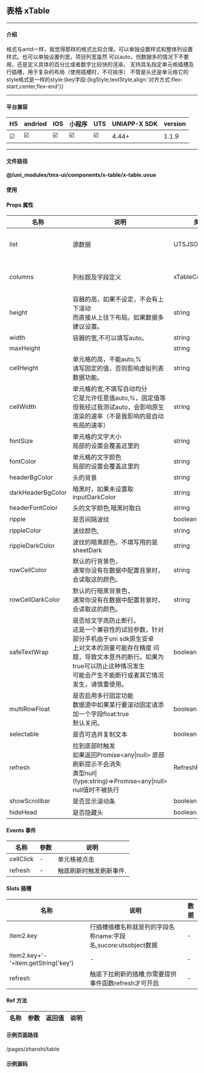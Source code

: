
## 表格 xTable

***

#### 介绍

格式与antd一样，我觉得那样的格式比较合理。可以单独设置样式和整体列设置样式。也可以单独设置列宽，项目列宽虽然 可以auto，但数据多的情况下不要用，还是定义具体的百分比或者数字比较快的渲染。
支持具名指定单元格插槽及行插槽，用于复杂的布局（使用插槽时，不可排序）
不管是头还是单元格它的style格式是一样的style:{key字段:{bgStyle,textStyle,align:'对齐方式:flex-start,center,flex-end'}}

***

#### 平台兼容

| H5 | andriod | IOS | 小程序 | UTS | UNIAPP-X SDK | version |
| --- | --- | --- | --- | --- | --- | --- |
| ☑ | ☑️ | ☑️ | ☑️ | ☑️ | 4.44+ | 1.1.9 |

***

#### 文件路径

**@/uni_modules/tmx-ui/components/x-table/x-table.uvue**

#### 使用

<x-table></x-table>

#### Props 属性

| 名称 | 说明 | 类型 | 默认值 |
| ------ | ---- | ---- | ---- |
| list | 源数据 | UTSJSONObject[] | () : UTSJSONObject[] => [] as UTSJSONObject[] |
| columns | 列标题及字段定义 | xTableColumns[] | () : xTableColumns[] => [] as xTableColumns[] |
| height | 容器的高，如果不设定，不会有上下滚动<br>而直接从上往下布局。如果数据多建议设置。 | string | "auto" |
| width | 容器的宽,不可以填写auto。 | string | "100%" |
| maxHeight |  | string | "300" |
| cellHeight | 单元格的高，不能auto,%<br>请写固定的值，否则影响虚拟列表数据功能。 | string | "44" |
| cellWidth | 单元格的宽,不填写自动均分<br>它是允许任意值auto,%，固定值等<br>但我经过我测试auto，会影响原生渲染的速率（不是我影响的是自动布局的速率） | string | "" |
| fontSize | 单元格的文字大小<br>局部的设置会覆盖这里的 | string | "14" |
| fontColor | 单元格的文字颜色<br>局部的设置会覆盖这里的 | string | "#333333" |
| headerBgColor | 头的背景 | string | "#eeeeee" |
| darkHeaderBgColor | 暗黑时，如果未设置取inputDarkColor | string | "" |
| headerFontColor | 头的文字颜色,暗黑时取白 | string | "#333333" |
| ripple | 是否间隔波纹 | boolean | true |
| rippleColor | 波纹颜色, | string | "#fafafa" |
| rippleDarkColor | 波纹的暗黑颜色，不填写用的是sheetDark | string | "" |
| rowCellColor | 默认的行背景色，<br>通常你没有在数据中配置背景时，会读取这的颜色。 | string | "#ffffff" |
| rowCellDarkColor | 默认的行暗黑背景色，<br>通常你没有在数据中配置背景时，会读取这的颜色。 | string | "transparent" |
| safeTextWrap | 是否给文字高防止断行。<br>这是一个兼容性的试验参数，针对部分手机由于uni sdk原生安卓<br>上对文本的测量可能存在精度 问题，导致文本意外的断行。如果为true可以防止这种情况发生<br>可能会产生不能断行或者其它情况发生，请慎重使用。 | boolean | false |
| multiRowFloat | 是否启用多行固定功能<br>数据源中如果某行要滚动固定请添加一个字段float:true<br>默认关闭。 | boolean | false |
| selectable | 是否可选并复制文本 | boolean | false |
| refresh | 拉到底部时触发<br>如果返回Promise<any\|null> 底部刷新提示不会消失<br>类型null\|(type:string)=>Promise<any\|null><br>null值时不被执行 | RefreshFun \| null | null |
| showScrollbar | 是否显示滚动条 | boolean | false |
| hideHead | 是否隐藏头 | boolean | false |



#### Events 事件

| 名称 | 参数 | 说明 |
| ------ | ---- | ---- |
| cellClick | - | 单元格被点击 |
| refresh | - | 触底刷新时触发刷新事件. |


#### Slots 插槽

| 名称 | 说明 | 数据 |
| ------ | ---- | ---- |
| item2.key | 行插槽插槽名称就是列的字段名称name:字段名,sucore:utsobject数据 | - |
| item2.key+'-'+item.getString('key') | - | - |
| refresh | 触底下拉刷新的插槽,你需要提供事件函数refresh才可开启 | - |


#### Ref 方法

| 名称 | 参数 | 返回值 | 说明 |
| ------ | ---- | ---- | ---- |


#### 示例页面路径

/pages/zhanshi/table

#### 示例源码

<template>
	<!-- #ifdef APP -->
	<scroll-view style="flex:1">
	<!-- #endif -->
	<!-- #ifdef MP-WEIXIN -->
	<page-meta :page-style="`background-color:${xThemeConfigBgColor}`">
		<navigation-bar :background-color="xThemeConfigNavBgColor" :front-color="xThemeConfigNavFontColor"></navigation-bar>
	</page-meta>
	<!-- #endif -->
		<x-sheet>
			<x-text font-size="18" class=" text-weight-b mb-8">表格 xTable</x-text>
			<x-text  color="#999999" >
				格式与antd一样，我觉得那样的格式比较合理。可以单独设置样式和整体列设置样式。也可以单独设置列宽，项目列宽虽然 可以auto，但数据多的情况下不要用，还是定义具体的百分比或者数字比较快的渲染。
				支持具名指定单元格插槽及行插槽，用于复杂的布局（使用插槽时，不可排序）
			</x-text>
		</x-sheet>
		<x-sheet :padding="['0']">
			<x-table  ripple-color="#f6f7ff" ripple-dark-color="#161821" max-height="900rpx" :list="list" :columns="columns3" ></x-table>
		</x-sheet>
		
		<x-sheet>
			<x-text font-size="18" class=" text-weight-b mb-8">超出左右上下滚动</x-text>
			<x-text color="#999999">
				多行滚动自动固定顶部ios,安卓会并排固定在顶部。在web端只有最后一个固定在顶部
				尽量不要使用多行固定的功能，以防未知问题，或者性能问题。如果数据不多应该问题不大。
			</x-text>
		</x-sheet>
		<x-sheet :padding="['0']">
			<x-table :refresh="refresfun" :multiRowFloat="true" cellWidth="42%" max-height="450rpx" :list="list" :columns="columns" >
				<!-- #ifdef APP || WEB -->
				<template v-slot:age="{sucore}">
					<x-text color="primary">{{(sucore as UTSJSONObject).getAny('age')}}</x-text>
				</template>
				<template v-slot:address="{sucore}">
					<x-button @click="editeActions(sucore)" size="small" >编辑</x-button>
				</template>
				<!-- #endif -->
			</x-table>
		</x-sheet>
		<x-sheet>
			<x-text font-size="18" class=" text-weight-b ">定义样式</x-text>
		</x-sheet>
		<x-sheet :padding="['0']" >
			<x-table header-bg-color="primary" darkHeaderBgColor='primary' header-font-color="white" cellWidth="50%" max-height="450rpx" :list="list2" :columns="columns2" ></x-table>
		</x-sheet>
		<view style="height:50px"></view>
		
		<x-modal v-model:show="showEdite">
			<x-input v-model="editevalue" dark-bg-color=""></x-input>
			<x-text class="mt-12">
				确认后列表数据不会变动，我没有写业务逻辑，我这只是展示用法。
			</x-text>
		</x-modal>
		
	<!-- #ifdef APP -->
	</scroll-view>
	<!-- #endif -->
</template>

<script>
	import { xTableColumns } from "@/uni_modules/tmx-ui/interface.uts"
	export default {
		data() {
			const dataSource2 = [
				{
					key: '1',
					name: '胡彦斌1',
					age: "32",
					address: '西湖区',
					test:"第4数据"
				} as UTSJSONObject,
				{
					key: '2',
					name: '胡彦祖2',
					age: "36",
					address: '湖底公园1号',
					style:{
						age:{
							bgStyle:"background:#7e6539",
							textStyle:"font-size:16px;color:#ffffff"
							
						} as UTSJSONObject
					} as UTSJSONObject,
					test:"第4数据"
				} as UTSJSONObject,
				{
					key: '3',
					name: '胡彦斌3',
					age: "40",
					address: '公园1号',
					test:"第4数据"
				} as UTSJSONObject
			] as UTSJSONObject[]
			const dataSource = [
				{
					key: '1',
					name: '胡彦斌1',
					age: "32",
					address: '西湖区湖底湖底公园',
					// 本行是否悬浮在顶部，滚动时
					float:true,
					test:"第4数据"
				} as UTSJSONObject,
				{
					key: '2',
					name: '胡彦祖2',
					age: "36",
					address: '西湖区湖底公园1号',
					float:true,
					test:"第4数据"
				} as UTSJSONObject,
				{
					key: '3',
					name: '胡彦斌3',
					age: '40',
					address: '西湖区湖底公园1号',
					test:"第4数据"
					
				} as UTSJSONObject,
				{
					key: '4',
					name: '胡彦祖4',
					age: "42",
					address: '西湖区湖底公园1号',
					test:"第4数据"
				} as UTSJSONObject,
				{
					key: '5',
					name: '胡彦祖5',
					age: "37",
					address: '西湖区湖底公园1号',
					test:"第4数据"
				} as UTSJSONObject,
				{
					key: '6',
					name: '胡彦斌6',
					age: "38",
					address: '西湖区湖底公园1号',
					test:"第4数据"
				} as UTSJSONObject,
				{
					key: '7',
					name: '胡彦祖7',
					age: '39',
					address: '西湖区湖底公园1号',
					test:"第4数据"
				} as UTSJSONObject,
				{
					key: '8',
					name: '胡彦祖8',
					age: '29',
					address: '西湖区湖底公园1号',
					test:"第4数据"
				} as UTSJSONObject,
				{
					key: '9',
					name: '胡彦祖9',
					age: '19',
					address: '西湖区湖底公园1号',
					test:"第4数据"
				} as UTSJSONObject,
			] as UTSJSONObject[];
			
			const columnsData = [
				{
					title: '姓名',
					key: 'name',
				} as xTableColumns,
				{
					title: '年龄',
					key: 'age'
					
				} as xTableColumns,
				{
					title: '住址',
					key: 'address',
				} as xTableColumns,
				{
					title: '第4列',
					key: 'test',
				} as xTableColumns
			] as xTableColumns[];
			const columnsData2 = [
				{
					title: '姓名',
					key: 'name',
				} as xTableColumns,
				{
					title: '年龄',
					key: 'age',
					width:"160rpx",
					style:{
						age:{
							bgStyle:"background:#69349e",
							textStyle:"font-size:16px;color:#ffffff",
						} as UTSJSONObject
					} as UTSJSONObject
				} as xTableColumns,
				{
					title: '住址',
					key: 'address',
				} as xTableColumns,
				{
					title: '第4列',
					key: 'test',
				} as xTableColumns
			] as xTableColumns[];
			const columnsData3 = [
				{
					title: '姓名',
					key: 'name',
					style:{
						name:{
							// 单元格对齐方式flex-start,center,flex-end(默认是center)
							align:"flex-start"
						} as UTSJSONObject
					} as UTSJSONObject
				} as xTableColumns,
				{
					title: '年龄',
					key: 'age',
					desc:true
				} as xTableColumns,
				{
					title: '住址',
					key: 'address',
				} as xTableColumns,
				{
					title: '第4列',
					key: 'test',
				} as xTableColumns
			] as xTableColumns[];
			return {
				showEdite:false,
				editevalue:'',
				list:dataSource,
				columns:columnsData,
				columns2:columnsData2,
				columns3:columnsData3,
				list2:dataSource2,
			};
		},
		methods:{
			editeActions(data:any|null){
				if(data==null) return;
				let value = (data! as UTSJSONObject).getAny('age')
				if(value!=null){
					let p = value! as string;
					this.editevalue = p;
					this.showEdite = true;
				}
			},
			refresfun(type:string):Promise<any|null>{
				return new Promise((res)=>{
					setTimeout(function() {
						res(true)
					}, 3500);
				})
			}
		}
	}
</script>

<style lang="scss">

</style>
		
